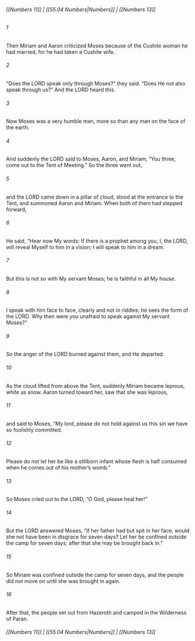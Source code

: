 
###### [[Numbers 11]] | [[55.04 Numbers|Numbers]] | [[Numbers 13]]

###### 1
Then Miriam and Aaron criticized Moses because of the Cushite woman he had married, for he had taken a Cushite wife.
###### 2
“Does the LORD speak only through Moses?” they said. “Does He not also speak through us?” And the LORD heard this.
###### 3
Now Moses was a very humble man, more so than any man on the face of the earth.
###### 4
And suddenly the LORD said to Moses, Aaron, and Miriam, “You three, come out to the Tent of Meeting.” So the three went out,
###### 5
and the LORD came down in a pillar of cloud, stood at the entrance to the Tent, and summoned Aaron and Miriam. When both of them had stepped forward,
###### 6
He said, “Hear now My words: If there is a prophet among you, I, the LORD, will reveal Myself to him in a vision; I will speak to him in a dream.
###### 7
But this is not so with My servant Moses; he is faithful in all My house.
###### 8
I speak with him face to face, clearly and not in riddles; he sees the form of the LORD. Why then were you unafraid to speak against My servant Moses?”
###### 9
So the anger of the LORD burned against them, and He departed.
###### 10
As the cloud lifted from above the Tent, suddenly Miriam became leprous, white as snow. Aaron turned toward her, saw that she was leprous,
###### 11
and said to Moses, “My lord, please do not hold against us this sin we have so foolishly committed.
###### 12
Please do not let her be like a stillborn infant whose flesh is half consumed when he comes out of his mother’s womb.”
###### 13
So Moses cried out to the LORD, “O God, please heal her!”
###### 14
But the LORD answered Moses, “If her father had but spit in her face, would she not have been in disgrace for seven days? Let her be confined outside the camp for seven days; after that she may be brought back in.”
###### 15
So Miriam was confined outside the camp for seven days, and the people did not move on until she was brought in again.
###### 16
After that, the people set out from Hazeroth and camped in the Wilderness of Paran.

###### [[Numbers 11]] | [[55.04 Numbers|Numbers]] | [[Numbers 13]]
